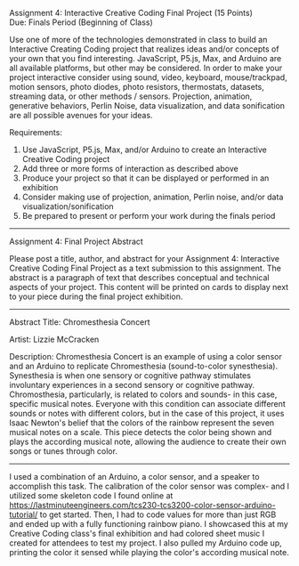 Assignment 4: Interactive Creative Coding Final Project (15 Points)   
Due: Finals Period (Beginning of Class)   

Use one of more of the technologies demonstrated in class to build an Interactive Creating Coding project that realizes ideas and/or concepts of your own that you find interesting. JavaScript, P5.js, Max, and Arduino are all available platforms, but other may be considered. In order to make your project interactive consider using sound, video, keyboard, mouse/trackpad, motion sensors, photo diodes, photo resistors, thermostats, datasets, streaming data, or other methods / sensors. Projection, animation, generative behaviors, Perlin Noise, data visualization, and data sonification are all possible avenues for your ideas.  


Requirements:
1. Use JavaScript, P5.js, Max, and/or Arduino to create an Interactive Creative Coding project
2. Add three or more forms of interaction as described above
3. Produce your project so that it can be displayed or performed in an exhibition
4. Consider making use of projection, animation, Perlin noise, and/or data visualization/sonification
5. Be prepared to present or perform your work during the finals period
   
------------------------------------------------------------------------------------------------------------------------------------------------------------

Assignment 4: Final Project Abstract  

Please post a title, author, and abstract for your Assignment 4: Interactive Creative Coding Final Project as a text submission to this assignment. The abstract is a paragraph of text that describes conceptual and technical aspects of your project. This content will be printed on cards to display next to your piece during the final project exhibition.

------------------------------------------------------------------------------------------------------------------------------------------------------------

Abstract Title: Chromesthesia Concert  

Artist: Lizzie McCracken   

Description: Chromesthesia Concert is an example of using a color sensor and an Arduino to replicate Chromesthesia (sound-to-color synesthesia). Synesthesia is when one sensory or cognitive pathway stimulates involuntary experiences in a second sensory or cognitive pathway. Chromosthesia, particularly, is related to colors and sounds- in this case, specific musical notes. Everyone with this condition can associate different sounds or notes with different colors, but in the case of this project, it uses Isaac Newton's belief that the colors of the rainbow represent the seven musical notes on a scale. This piece detects the color being shown and plays the according musical note, allowing the audience to create their own songs or tunes through color.

------------------------------------------------------------------------------------------------------------------------------------------------------------

I used a combination of an Arduino, a color sensor, and a speaker to accomplish this task. The calibration of the color sensor was complex- and I utilized some skeleton code I found online at https://lastminuteengineers.com/tcs230-tcs3200-color-sensor-arduino-tutorial/ to get started. Then, I had to code values for more than just RGB and ended up with a fully functioning rainbow piano. I showcased this at my Creative Coding class's final exhibition and had colored sheet music I created for attendees to test my project. I also pulled my Arduino code up, printing the color it sensed while playing the color's according musical note.
